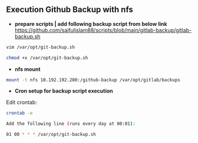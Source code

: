 ## Execution Github Backup with nfs

- **prepare scripts | add following backup script from below link**\
https://github.com/saifulislam88/scripts/blob/main/gitlab-backup/gitlab-backup.sh

```sh 
vim /var/opt/git-backup.sh
```         

```sh
chmod +x /var/opt/git-backup.sh
```
- **nfs mount**

```sh
mount -t nfs 10.192.192.200:/github-backup /var/opt/gitlab/backups
```
- **Cron setup for backup script execution**

Edit crontab:
```sh
crontab -e

Add the following line (runs every day at 00:01):

01 00 * * * /var/opt/git-backup.sh
```
